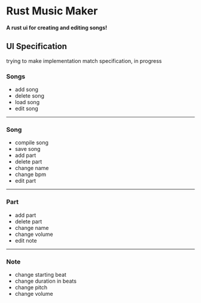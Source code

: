 # Rust Music Maker

**A rust ui for creating and editing songs!**

## UI Specification

trying to make implementation match specification, in progress

### Songs

- add song
- delete song
- load song
- edit song

___

### Song

- compile song
- save song
- add part
- delete part
- change name
- change bpm
- edit part

___

### Part

- add part
- delete part
- change name
- change volume
- edit note

___

### Note

- change starting beat
- change duration in beats
- change pitch
- change volume